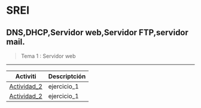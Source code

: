 # SREI
## DNS,DHCP,Servidor web,Servidor FTP,servidor mail.

> Tema 1 : Servidor web
****
Activiti | Descriptción
| --- | --- |
| [Actividad_2](actividad_2) | ejercicio_1
| [Actividad_2](actividad_2) | ejercicio_1

